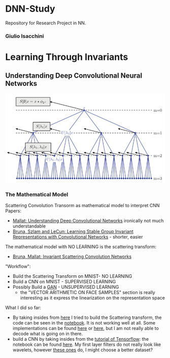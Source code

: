 # DNN-Study

Repository for Research Project in NN.
### Giulio Isacchini
# Learning Through Invariants
## Understanding Deep Convolutional Neural Networks
<div align="center">
 <img src="https://raw.githubusercontent.com/giulioisac/DNN-Study/master/ScatteringTransform.png" >
</div>

### The Mathematical Model

Scattering Convolution Transorm as mathematical model to interpret CNN
Papers:

- [Mallat: Understanding Deep Convolutional Networks](https://arxiv.org/pdf/1601.04920v1.pdf) ironically not much understandable
- [Bruna, Szlam and LeCun: Learning Stable Group Invariant Representations
with Convolutional Networks](https://arxiv.org/pdf/1301.3537v1.pdf) - shorter, easier

The mathematical model with  NO LEARNING is the scattering transform:
- [Bruna, Mallat: Invariant Scattering Convolution Networks](https://arxiv.org/pdf/1203.1513.pdf)

"Workflow":
- Build the Scattering Transform on MNIST- NO LEARNING
- Build a CNN on MNIST - SUPERVISED LEARNING
- Possibly Build a [GAN](https://arxiv.org/pdf/1511.06434.pdf) - UNSUPERVISED LEARNING
	- the "VECTOR ARITHMETIC ON FACE SAMPLES" section is really interesting as it express the linearization on the representation space

What I did so far:
- By taking insides from [here](https://07306847857070430948.googlegroups.com/attach/19204cc059e291/gabor_vs_scattering_fortexture_classif.html?part=0.1&view=1&vt=ANaJVrGrgRkwAqsNBqU4f7GRBwVrRCpnTDm__VktUJEF5o_1NaHtr5yUxGBB9M6UVrIav8m5MKMW-e7rUzb02aDy7kaBQKJ0Ev-Dfl_PlBUy8bndD1wbI9k) I tried to build the Scattering transform, the code can be seen in the [notebook](ScatteringTransformMNIST.ipynb). It is not working well at all. Some implementations can be found [here](https://github.com/edouardoyallon/pyscatwave) or [here](https://github.com/joanbruna/scattorch), but I am not really able to decode what is going on in there. 
- build a CNN by taking insides from the [tutorial of Tensorflow](https://www.tensorflow.org/get_started/mnist/pros): the notebook can be found [here](DNN-MNIST.ipynb). My first layer filters do not really look like wavelets, however [these ones](https://www.cs.nyu.edu/%7Efergus/papers/zeilerECCV2014.pdf) do, I might choose a better dataset?


